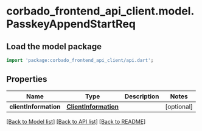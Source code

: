 # corbado_frontend_api_client.model.PasskeyAppendStartReq

## Load the model package
```dart
import 'package:corbado_frontend_api_client/api.dart';
```

## Properties
Name | Type | Description | Notes
------------ | ------------- | ------------- | -------------
**clientInformation** | [**ClientInformation**](ClientInformation.md) |  | [optional] 

[[Back to Model list]](../README.md#documentation-for-models) [[Back to API list]](../README.md#documentation-for-api-endpoints) [[Back to README]](../README.md)


